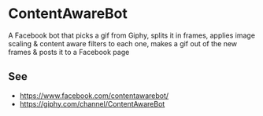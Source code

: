 # ContentAwareBot

A Facebook bot that picks a gif from Giphy, splits it in frames, applies image scaling & content aware filters to each one, makes a gif out of the new frames & posts it to a Facebook page

## See
* https://www.facebook.com/contentawarebot/
* https://giphy.com/channel/ContentAwareBot
